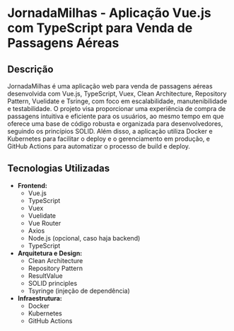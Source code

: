 # JornadaMilhas - Aplicação Vue.js com TypeScript para Venda de Passagens Aéreas

## Descrição

JornadaMilhas é uma aplicação web para venda de passagens aéreas desenvolvida com Vue.js, TypeScript, Vuex, Clean Architecture, Repository Pattern, Vuelidate e Tsringe, com foco em escalabilidade, manutenibilidade e testabilidade. O projeto visa proporcionar uma experiência de compra de passagens intuitiva e eficiente para os usuários, ao mesmo tempo em que oferece uma base de código robusta e organizada para desenvolvedores, seguindo os princípios SOLID. Além disso, a aplicação utiliza Docker e Kubernetes para facilitar o deploy e o gerenciamento em produção, e GitHub Actions para automatizar o processo de build e deploy.

## Tecnologias Utilizadas

* **Frontend:**
    * Vue.js
    * TypeScript
    * Vuex
    * Vuelidate
    * Vue Router
    * Axios
    * Node.js (opcional, caso haja backend)
    * TypeScript
* **Arquitetura e Design:**
    * Clean Architecture
    * Repository Pattern
    * ResultValue
    * SOLID principles
    * Tsyringe (injeção de dependência)
* **Infraestrutura:**
    * Docker
    * Kubernetes
    * GitHub Actions

